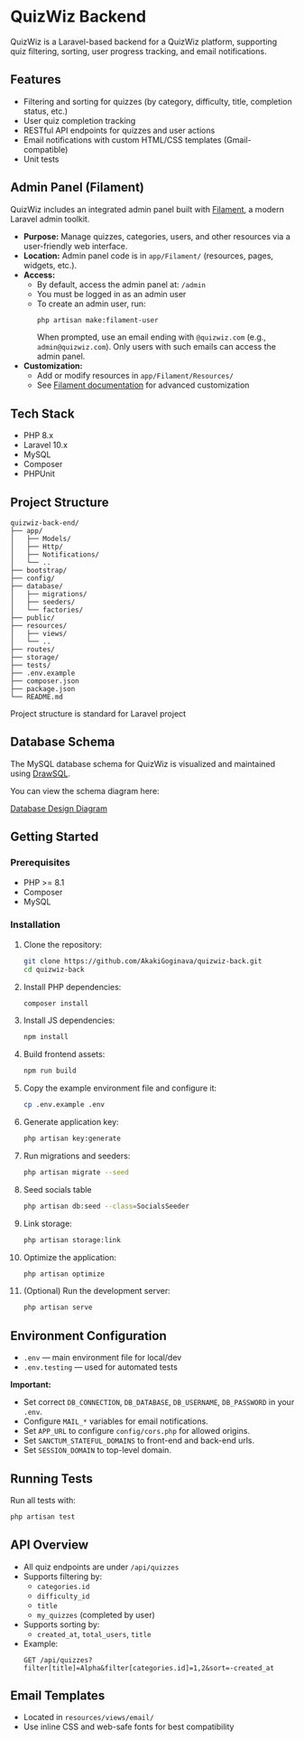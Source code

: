# QuizWiz Backend

QuizWiz is a Laravel-based backend for a QuizWiz platform, supporting quiz filtering, sorting, user progress tracking, and email notifications.

## Features

-   Filtering and sorting for quizzes (by category, difficulty, title, completion status, etc.)
-   User quiz completion tracking
-   RESTful API endpoints for quizzes and user actions
-   Email notifications with custom HTML/CSS templates (Gmail-compatible)
-   Unit tests

## Admin Panel (Filament)

QuizWiz includes an integrated admin panel built with [Filament](https://filamentphp.com/), a modern Laravel admin toolkit.

-   **Purpose:** Manage quizzes, categories, users, and other resources via a user-friendly web interface.
-   **Location:** Admin panel code is in `app/Filament/` (resources, pages, widgets, etc.).
-   **Access:**
    -   By default, access the admin panel at: `/admin`
    -   You must be logged in as an admin user
    -   To create an admin user, run:
        ```bash
        php artisan make:filament-user
        ```
        When prompted, use an email ending with `@quizwiz.com` (e.g., `admin@quizwiz.com`). Only users with such emails can access the admin panel.
-   **Customization:**
    -   Add or modify resources in `app/Filament/Resources/`
    -   See [Filament documentation](https://filamentphp.com/docs/3.x/admin/resources) for advanced customization

## Tech Stack

-   PHP 8.x
-   Laravel 10.x
-   MySQL
-   Composer
-   PHPUnit

## Project Structure

```
quizwiz-back-end/
├── app/
│   ├── Models/
│   ├── Http/
│   ├── Notifications/
│   └── ..
├── bootstrap/
├── config/
├── database/
│   ├── migrations/
│   ├── seeders/
│   └── factories/
├── public/
├── resources/
│   ├── views/
│   └── ..
├── routes/
├── storage/
├── tests/
├── .env.example
├── composer.json
├── package.json
└── README.md
```

Project structure is standard for Laravel project

## Database Schema

The MySQL database schema for QuizWiz is visualized and maintained using [DrawSQL](https://drawsql.app/).

You can view the schema diagram here:

[Database Design Diagram](readme/assets/quizwiz-database-diagram.png)

## Getting Started

### Prerequisites

-   PHP >= 8.1
-   Composer
-   MySQL

### Installation

1. Clone the repository:
    ```bash
    git clone https://github.com/AkakiGoginava/quizwiz-back.git
    cd quizwiz-back
    ```
2. Install PHP dependencies:
    ```bash
    composer install
    ```
3. Install JS dependencies:
    ```bash
    npm install
    ```
4. Build frontend assets:
    ```bash
    npm run build
    ```
5. Copy the example environment file and configure it:
    ```bash
    cp .env.example .env
    ```
6. Generate application key:
    ```bash
    php artisan key:generate
    ```
7. Run migrations and seeders:
    ```bash
    php artisan migrate --seed
    ```
8. Seed socials table
    ```bash
    php artisan db:seed --class=SocialsSeeder
    ```
9. Link storage:
    ```bash
    php artisan storage:link
    ```
10. Optimize the application:
    ```bash
    php artisan optimize
    ```
11. (Optional) Run the development server:
    ```bash
    php artisan serve
    ```

## Environment Configuration

-   `.env` — main environment file for local/dev
-   `.env.testing` — used for automated tests

**Important:**

-   Set correct `DB_CONNECTION`, `DB_DATABASE`, `DB_USERNAME`, `DB_PASSWORD` in your `.env`.
-   Configure `MAIL_*` variables for email notifications.
-   Set `APP_URL` to configure `config/cors.php` for allowed origins.
-   Set `SANCTUM_STATEFUL_DOMAINS` to front-end and back-end urls.
-   Set `SESSION_DOMAIN` to top-level domain.

## Running Tests

Run all tests with:

```bash
php artisan test
```

## API Overview

-   All quiz endpoints are under `/api/quizzes`
-   Supports filtering by:
    -   `categories.id`
    -   `difficulty_id`
    -   `title`
    -   `my_quizzes` (completed by user)
-   Supports sorting by:
    -   `created_at`, `total_users`, `title`
-   Example:
    ```
    GET /api/quizzes?filter[title]=Alpha&filter[categories.id]=1,2&sort=-created_at
    ```

## Email Templates

-   Located in `resources/views/email/`
-   Use inline CSS and web-safe fonts for best compatibility
